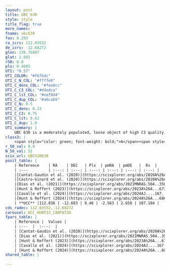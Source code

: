 ```yaml
---
layout: post
title: UBC 630
style: style
title_flag: true
more_names: 
fname: ubc630
fov: 0.293
ra_icrs: 112.83552
de_icrs: -12.68272
glon: 228.76087
glat: 2.881
r50: 8.8
plx: 0.4603
UTI: "0.57"
UTI_COLOR: "#f6fbdc"
UTI_C_N_COL: "#ffffe8"
UTI_C_dens_COL: "#fee8cc"
UTI_C_C3_COL: "#d4edca"
UTI_C_lit_COL: "#eef8d4"
UTI_C_dup_COL: "#a6cab9"
UTI_C_N: 0.5
UTI_C_dens: 0.33
UTI_C_C3: 0.75
UTI_C_lit: 0.62
UTI_C_dup: 1.0
UTI_summary: |
    UBC 630 is a moderately populated, loose object of high C3 quality. It is moderately studied in the literature.
class3: |
    <span style="color: green; font-weight: bold;">A</span><span style="color: #FFC300; font-weight: bold;">B</span>
r_50_val: 8.8
N_50_val: 51
scix_url: UBC%20630
posit_table: |
    | Reference    | RA    | DEC   | Plx  | pmRA  | pmDE   |  Rv  |
    | :---         | :---: | :---: | :---: | :---: | :---: | :---: |
    |[Cantat-Gaudin et al. (2020)](https://scixplorer.org/abs/2020A%26A...640A...1C) | 112.836 | -12.699 | 0.42 | -2.62 | 2.66 | -- |
    |[Castro-Ginard et al. (2020)](https://scixplorer.org/abs/2020A%26A...635A..45C) | 112.855 | -12.708 | 0.419 | -2.617 | 2.663 | -- |
    |[Dias et al. (2021)](https://scixplorer.org/abs/2021MNRAS.504..356D) | 112.851 | -12.703 | 0.424 | -2.585 | 2.663 | -- |
    |[Hunt & Reffert (2023)](https://scixplorer.org/abs/2023A%26A...673A.114H) | 112.836 | -12.782 | 0.468 | -2.546 | 2.633 | -16.995 |
    |[Cavallo et al. (2024)](https://scixplorer.org/abs/2024AJ....167...12C) | 112.844 | -12.702 | 0.471 | -- | -- | -- |
    |[Hunt & Reffert (2024)](https://scixplorer.org/abs/2024A%26A...686A..42H) | 112.836 | -12.782 | 0.468 | -2.546 | 2.633 | -16.995 |
    | **UCC** |112.836 | -12.683 | 0.46 | -2.563 | 2.658 | 107.184 | 
cds_radec: 112.83552,-12.68272
carousel: UCC_HUNT23_CANTAT20
fpars_table: |
    | Reference |  Values |
    | :---  |  :---:  |
    | [Cantat-Gaudin et al. (2020)](https://scixplorer.org/abs/2020A%26A...640A...1C) | `AVNN=0.48, DMNN=11.73, AgeNN=8.1` |
    | [Dias et al. (2021)](https://scixplorer.org/abs/2021MNRAS.504..356D) | `Av=0.806, Dist=2278, logage=7.88, [Fe/H]=0.04` |
    | [Hunt & Reffert (2023)](https://scixplorer.org/abs/2023A%26A...673A.114H) | `AV50=0.166, diffAV50=1.234, MOD50=11.47, logAge50=8.285` |
    | [Cavallo et al. (2024)](https://scixplorer.org/abs/2024AJ....167...12C) | `AV50=0.49, dMod50=11.7, logAge50=8.48, [Fe/H]50=0.08` |
    | [Hunt & Reffert (2024)](https://scixplorer.org/abs/2024A%26A...686A..42H) | `MassJ=109.878` |
shared_table: |
    
---
```

